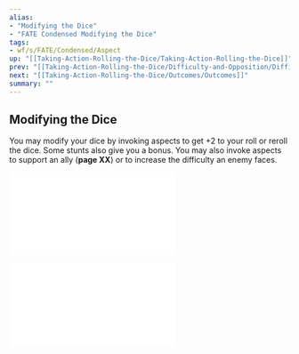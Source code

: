 ```yaml
---
alias:
- "Modifying the Dice"
- "FATE Condensed Modifying the Dice"
tags:
- wf/s/FATE/Condensed/Aspect
up: "[[Taking-Action-Rolling-the-Dice/Taking-Action-Rolling-the-Dice]]"
prev: "[[Taking-Action-Rolling-the-Dice/Difficulty-and-Opposition/Difficulty-and-Opposition]]"
next: "[[Taking-Action-Rolling-the-Dice/Outcomes/Outcomes]]"
summary: ""
---
```

## Modifying the Dice

You may modify your dice by invoking aspects to get +2 to your roll or reroll the dice. Some stunts also give you a bonus. You may also invoke aspects to support an ally (**page XX**) or to increase the difficulty an enemy faces.

![Invoking-Aspects](Invoking-Aspects.md)

![Using-Stunts](Using-Stunts.md)
